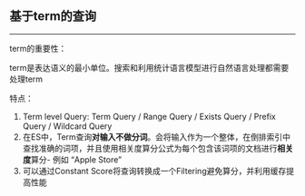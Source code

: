## 基于term的查询
-----

term的重要性：

term是表达语义的最小单位。搜索和利用统计语言模型进行自然语言处理都需要处理term


特点：

1. Term level Query: Term Query / Range Query / Exists Query / Prefix Query / Wildcard Query
1. 在ES中，Term查询**对输入不做分词**。会将输入作为一个整体，在倒排索引中查找准确的词项，并且使用相关度算分公式为每个包含该词项的文档进行**相关度**算分- 例如 “Apple Store”
1. 可以通过Constant Score将查询转换成一个Filtering避免算分，并利用缓存提高性能


